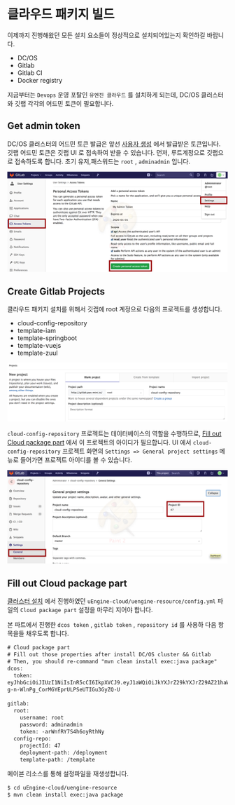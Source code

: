 # 클라우드 패키지 빌드

이제까지 진행해왔던 모든 설치 요소들이 정상적으로 설치되어있는지 확인하길 바랍니다. 

- DC/OS
- Gitlab
- Gitlab CI
- Docker registry

지금부터는 `Devops` 운영 포탈인 `유엔진 클라우드` 를 설치하게 되는데, DC/OS 클러스터와 깃랩 각각의 어드민 토큰이 필요합니다.
  
## Get admin token

DC/OS 클러스터의 어드민 토큰 발급은 앞선 [사용자 생성](install-cluster-user.md) 에서 발급받은 토큰입니다. 
깃랩 어드민 토큰은 깃랩 UI 로 접속하여 받을 수 있습니다. 먼저, 루트계정으로 깃랩으로 접속하도록 합니다. 초기 유저,패스워드는 `root` , `adminadmin` 입니다.

![token](image/package1.png)


## Create Gitlab Projects

클라우드 패키지 설치를 위해서 깃랩에 root 계정으로 다음의 프로젝트를 생성합니다.
 
- cloud-config-repository
- template-iam
- template-springboot
- template-vuejs
- template-zuul

![token](image/package2.png)

`cloud-config-repository` 프로젝트는 데이터베이스의 역할을 수행하므로, [Fill out Cloud package part](#fill-out-cloud-package-part) 
에서 이 프로젝트의 아이디가 필요합니다. UI 에서 `cloud-config-repository` 프로젝트 화면의 `Settings => General project settings` 
 메뉴로 들어가면 프로젝트 아이디를 볼 수 있습니다.

![token](image/package3.png)

## Fill out Cloud package part

[클러스터 설치](install-cluster.md) 에서 진행하였던 `uEngine-cloud/uengine-resource/config.yml` 파일의 `Cloud package part`
 설정을 마무리 지어야 합니다.
  
본 파트에서 진행한 `dcos token` , `gitlab token` , `repository id` 를 사용하 다음 항목을들 채우도록 합니다.
 
```
# Cloud package part
# Fill out those properties after install DC/OS cluster && Gitlab
# Then, you should re-command "mvn clean install exec:java package"
dcos: 
  token: eyJhbGciOiJIUzI1NiIsInR5cCI6IkpXVCJ9.eyJ1aWQiOiJkYXJrZ29kYXJrZ29AZ21haWwuY29tIiwiZXhwIjozMTI1NTU5MDY0MzkuODk0MX0.aHgH_M-g-n-WlnPg_CorMGYEprULPSeUTIGu3GyZQ-U

gitlab:
  root:
    username: root
    password: adminadmin
    token: -arWnfRY7S4h6oyRthNy
  config-repo:
    projectId: 47
    deployment-path: /deployment
    template-path: /template
```

메이븐 리소스를 통해 설정파일을 재생성합니다.

```
$ cd uEngine-cloud/uengine-resource
$ mvn clean install exec:java package
```







